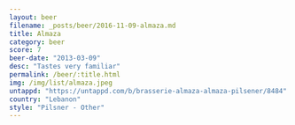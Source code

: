 ```yaml
---
layout: beer
filename: _posts/beer/2016-11-09-almaza.md
title: Almaza
category: beer
score: 7
beer-date: "2013-03-09"
desc: "Tastes very familiar"
permalink: /beer/:title.html
img: /img/list/almaza.jpeg
untappd: "https://untappd.com/b/brasserie-almaza-almaza-pilsener/8484"
country: "Lebanon"
style: "Pilsner - Other"
---
```

